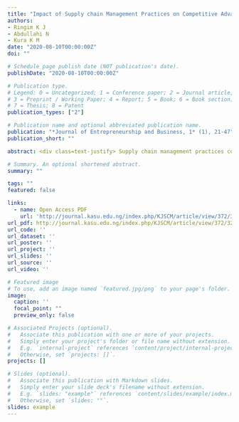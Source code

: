 ```yaml
---
title: "Impact of Supply chain Management Practices on Competitive Advantage and Performance of Food and Beverages Organizations in Brunei Darussalam"
authors:
- Ringim K J
- Abdullahi N
- Kura K M
date: "2020-08-10T00:00:00Z"
doi: ""

# Schedule page publish date (NOT publication's date).
publishDate: "2020-08-10T00:00:00Z"

# Publication type.
# Legend: 0 = Uncategorized; 1 = Conference paper; 2 = Journal article;
# 3 = Preprint / Working Paper; 4 = Report; 5 = Book; 6 = Book section;
# 7 = Thesis; 8 = Patent
publication_types: ["2"]

# Publication name and optional abbreviated publication name.
publication: "*Journal of Entrepreneurship and Business, 1* (1), 21-47"
publication_short: ""

abstract: <div class=text-justify> Supply chain management practices contributed to supply chainPerformance and activities related to supply chain management that create and enhanced level of supply chain responsiveness in competitive business marketplace. The objectives of this study were to examine the impact of supply chain management practices such as strategic supplier partnership, customer relationship, information sharing on competitive advantage and performance of Food and Beverages Organizations in Brunei Darussalam. Cross-sectional survey research on 182 sampled Foods and Beverages Organizations in Brunei Darussalam were selected from a populationof 300 using simple random sampling technique of probability sampling method. Descriptive and inferential statistics (Correlation and Regression Analysis) were employed to analyze the relationship and test the hypotheses of the study. The findings of the survey revealed that strategic supplier partnership, customer relationship, information sharing have related to competitive advantage and performance of Food and Beverages Organizations in Brunei Darussalam. In addition, strategic supplier partnership, customer relationship, information sharing have significant and positive impact on competitive advantage and performance. Strategic supplier’s partnership was found to be insignificant with organizational performance. The outcome of this study provides vital information on the influence and impact of Supply chain Management Practices dimensions on competitive advantage and performance of Food and Beverages Organizations. The managerial implication of this study is for Food and Beverages Organizations. In Brunei to focus on practical customer relationship and information sharing with partners to ensure organization’s competitive advantage and performance.. </div>

# Summary. An optional shortened abstract.
summary: ""

tags: ""
featured: false

links:
  - name: Open Access PDF 
    url: 'http://journal.kasu.edu.ng/index.php/KJSCM/article/view/372/321'
url_pdf: http://journal.kasu.edu.ng/index.php/KJSCM/article/view/372/321
url_code: ''
url_dataset: ''
url_poster: ''
url_project: ''
url_slides: ''
url_source: ''
url_video: ''

# Featured image
# To use, add an image named `featured.jpg/png` to your page's folder. 
image:
  caption: ''
  focal_point: ""
  preview_only: false

# Associated Projects (optional).
#   Associate this publication with one or more of your projects.
#   Simply enter your project's folder or file name without extension.
#   E.g. `internal-project` references `content/project/internal-project/index.md`.
#   Otherwise, set `projects: []`.
projects: []

# Slides (optional).
#   Associate this publication with Markdown slides.
#   Simply enter your slide deck's filename without extension.
#   E.g. `slides: "example"` references `content/slides/example/index.md`.
#   Otherwise, set `slides: ""`.
slides: example
---
```



